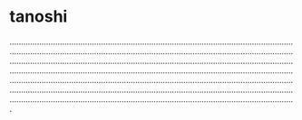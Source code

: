 # tanoshi

.....................................................................................................................................................................................................................................................................................................................................................................................................................................................................................................................................................................................................................................................................................................................................................................................................................................................................................................